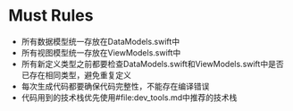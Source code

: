 # Must Rules
- 所有数据模型统一存放在DataModels.swift中
- 所有视图模型统一存放在ViewModels.swift中
- 所有新定义类型之前都要检查DataModels.swift和ViewModels.swift中是否已存在相同类型，避免重复定义
- 每次生成代码都要确保代码完整性，不能存在编译错误
- 代码用到的技术栈优先使用#file:dev_tools.md中推荐的技术栈